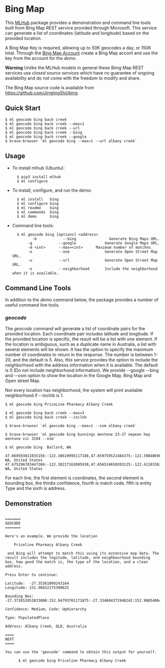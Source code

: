 # Bing Map 

This [MLHub](https://mlhub.ai) package provides a demonstration and
command line tools built from Bing Map REST service provided through
Microsoft. This service can generate a list of coordinates (latitude
and longitude) based on the provided location. 

A Bing Map Key is required, allowing up to 50K geocodes a day, or 
150K total. Through
the [Bing Map Account](https://www.bingmapsportal.com/) create a Bing 
Map accont and use the key from the account for the *demo*. 


**Warning** Unlike the MLHub models in general these Bimg Map REST services
use *closed source services* which have no guarantee of ongoing
availability and do not come with the freedom to modify and share.

The Bing Map source code is available from
<https://github.com/JingjingShii/bing>.

## Quick Start

```console
$ ml geocode bing back creek
$ ml geocode bing back creek --max=1
$ ml geocode bing back creek --url
$ ml geocode bing back creek --bing
$ ml geocode bing back creek --google
$ brave-browser `ml geocode bing --max=1 --url albany creek`
```

## Usage

- To install mlhub (Ubuntu):

		$ pip3 install mlhub
		$ ml configure

- To install, configure, and run the demo:

		$ ml install   bing
		$ ml configure bing
		$ ml readme    bing
		$ ml commands  bing
		$ ml demo      bing
		
- Command line tools:

		$ ml geocode bing [options] <address>
		       -b            --bing               Generate Bing Maps URL.
			 -g            --google             Generate Google Maps URL.
			 -m <int>      --max=<int> 	    Maximum number of matches.
			 -o            --osm                Generate Open Street Map URL.
			 -u            --url                Generate Open Street Map URL.
			 -n            --neighborhood       Include the neighborhood when it is available.

## Command Line Tools

In addition to the *demo* command below, the package provides a number
of useful command line tools.

### *geocode*

The *geocode* command will generate a list of coordinate pairs for the provided
location. Each coordinate pair includes latitude and longitude. If the provided
location is specific, the result will be a list with one element. If the location
is ambiguous, such as a duplicate name in Australia, a list with several elements 
will be shown. It has the option to specify the maximum number of coordinates to 
return in the response. The number is between 1-20, and the default is 5. Also,
this service provides the option to include the neighborhood with the address
information when it is available. The default is 0 (Do not include neighborhood
information). We provide --google --bing and --osm option to show the location 
in the Google Map, Bing Map and Open street Map.

Not every location has neighborhood, the system will print available neighborhood if --inclnb 
is 1. 

```console
$ ml geocode bing PriceLine Pharmacy Albany Creek

$ ml geocode bing back creek --max=3
$ ml geocode bing back creek --inclnb

$ brave-browser `ml geocode bing --max=1 --osm albany creek`

$ brave-browser `ml geocode bing bunnings mentone 23-27 nepean hwy mentone vic 3194 --osm`

```

```console
$ ml geocode bing  Ballard, WA

47.669593811035156:-122.38619995117188,47.659759521484375:-122.39840698242188:47.67599868774414:-122.3759994506836,High,Ambiguous,Neighborhood,Ballard, WA, United States
47.675296783447266:-122.38217163085938,47.656524658203125:-122.4110336303711:47.697792053222656:-122.36068725585938,Medium,Ambiguous,Neighborhood,Ballard, WA, United States
```
For each line, the first element is coordinates, the second element is bounding
box, the thirdis confidence, fourth is match code, fifth is entity Type and the 
sixth is address.

## Demonstration
```console

=======
GEOCODE
=======

Here's an example. We provide the location

    Priceline Pharmacy Albany Creek

 and Bing will attempt to match this using its extensive map data. The
result includes the logitude, latitude, and neighbourhood bounding
box, how good the match is, the type of the location, and a clean
address.

Press Enter to continue: 

Latitude:  -27.35361099243164
Longitude: 152.96832275390625

Bounding Box: -27.372652053833008:152.94793701171875:-27.334684371948242:152.98854064941406

Confidence: Medium; Code: UpHierarchy

Type: PopulatedPlace

Address: Albany Creek, QLD, Australia

====
NEXT
====

You can use the 'geocode' command to obtain this output for yourself.

      $ ml geocode bing Priceline Pharmacy Albany Creek


```
